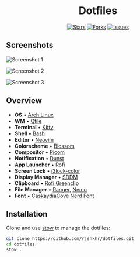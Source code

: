 <div align="center">

# Dotfiles

[![Stars](https://img.shields.io/github/stars/rjshkhr/dotfiles?style=for-the-badge&logo=github&color=839AEC&logoColor=fcfcfc&labelColor=212630)](https://github.com/rjshkhr/dotfiles/stargazers) [![Forks](https://img.shields.io/github/forks/rjshkhr/dotfiles?style=for-the-badge&logo=github&color=70B791&logoColor=fcfcfc&labelColor=212630)](https://github.com/rjshkhr/dotfiles/network/members) [![Issues](https://img.shields.io/github/issues/rjshkhr/dotfiles?style=for-the-badge&logo=gitbook&color=E28479&logoColor=fcfcfc&labelColor=212630)](https://github.com/rjshkhr/dotfiles/issues)

</div>

## Screenshots

![Screenshot 1](https://imgur.com/FrW3ion.png)

![Screenshot 2](https://imgur.com/vyUY0Ik.png)

![Screenshot 3](https://imgur.com/m0drooF.png)

## Overview

- **OS** • [Arch Linux](https://archlinux.org)
- **WM** • [Qtile](https://github.com/qtile/qtile)
- **Terminal** • [Kitty](https://github.com/kovidgoyal/kitty)
- **Shell** • [Bash](https://www.gnu.org/software/bash)
- **Editor** • [Neovim](https://neovim.io)
- **Colorscheme** • [Blossom](https://github.com/rjshkhr/blossom.nvim)
- **Compositor** • [Picom](https://github.com/yshui/picom)
- **Notification** • [Dunst](https://github.com/dunst-project/dunst)
- **App Launcher** • [Rofi](https://github.com/davatorium/rofi)
- **Screen Lock** • [i3lock-color](https://github.com/Raymo111/i3lock-color)
- **Display Manager** • [SDDM](https://github.com/sddm/sddm)
- **Clipboard** • [Rofi Greenclip](https://github.com/erebe/greenclip)
- **File Manager** • [Ranger](https://github.com/ranger/ranger), [Nemo](https://github.com/linuxmint/nemo)
- **Font** • [CaskaydiaCove Nerd Font](https://www.nerdfonts.com)

## Installation

Clone and use [stow](https://www.gnu.org/software/stow) to manage the dotfiles:

```sh
git clone https://github.com/rjshkhr/dotfiles.git
cd dotfiles
stow .
```
